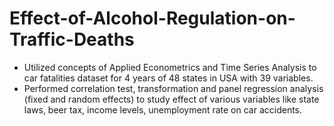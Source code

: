 # Effect-of-Alcohol-Regulation-on-Traffic-Deaths
- Utilized concepts of Applied Econometrics and Time Series Analysis to car fatalities dataset for 4 years of 48 states in USA with 39 variables.
- Performed correlation test, transformation and panel regression analysis (fixed and random effects) to study effect of various variables like state laws, beer tax, income levels, unemployment rate on car accidents.
